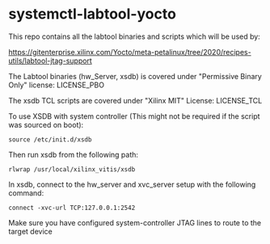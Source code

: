# systemctl-labtool-yocto

This repo contains all the labtool binaries and scripts which will be used by:

https://gitenterprise.xilinx.com/Yocto/meta-petalinux/tree/2020/recipes-utils/labtool-jtag-support

The Labtool binaries (hw_Server, xsdb) is covered under "Permissive Binary Only" license: LICENSE_PBO

The xsdb TCL scripts are covered under "Xilinx MIT" License: LICENSE_TCL

To use XSDB with system controller (This might not be required if the script was sourced on boot):

```
source /etc/init.d/xsdb
```
Then run xsdb from the following path:
``` 
rlwrap /usr/local/xilinx_vitis/xsdb
```
In xsdb, connect to the hw_server and xvc_server setup with the following command:
```
connect -xvc-url TCP:127.0.0.1:2542
```
Make sure you have configured system-controller JTAG lines to route to the target device

